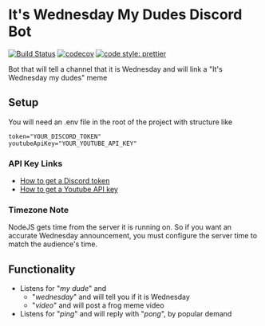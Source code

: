 # It's Wednesday My Dudes Discord Bot

[![Build Status](https://travis-ci.org/brooksbecton/ItsWednesdayMyDudesDiscordBot.svg?branch=master)](https://travis-ci.org/brooksbecton/ItsWednesdayMyDudesDiscordBot)
[![codecov](https://codecov.io/gh/brooksbecton/ItsWednesdayMyDudesDiscordBot/branch/master/graph/badge.svg)](https://codecov.io/gh/brooksbecton/ItsWednesdayMyDudesDiscordBot)
[![code style: prettier](https://img.shields.io/badge/code_style-prettier-ff69b4.svg?style=flat-square)](https://github.com/prettier/prettier)

Bot that will tell a channel that it is Wednesday and will link a "It's Wednesday my dudes" meme

## Setup

You will need an .env file in the root of the project with structure like

```env
token="YOUR_DISCORD_TOKEN"
youtubeApiKey="YOUR_YOUTUBE_API_KEY"
```

### API Key Links

* [How to get a Discord token](https://github.com/reactiflux/discord-irc/wiki/Creating-a-discord-bot-&-getting-a-token)
* [How to get a Youtube API key](https://developers.google.com/youtube/registering_an_application#Create_API_Keys)

### Timezone Note

NodeJS gets time from the server it is running on. So if you want an accurate Wednesday announcement, you must configure the server time to match the audience's time. 

## Functionality

* Listens for "_my dude_" and
  * "_wednesday_" and will tell you if it is Wednesday
  * "_video_" and will post a frog meme video
* Listens for "_ping_" and will reply with "_pong_", by popular demand
